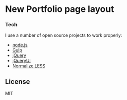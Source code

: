 # New Portfolio page layout

### Tech
I use a number of open source projects to work properly:
* [node.js]
* [Gulp]
* [jQuery]
* [jQueryUI]
* [Normalize LESS]

License
----

MIT

[//]: # (These are reference links used in the body of this note and get stripped out when the markdown processor does its job. There is no need to format nicely because it shouldn't be seen. Thanks SO - http://stackoverflow.com/questions/4823468/store-comments-in-markdown-syntax)

   [node.js]: <http://nodejs.org>
   [jQuery]: <http://jquery.com>
   [Gulp]: <http://gulpjs.com>
   [Normalize LESS]: <https://github.com/additiveinverse/normalize.less>
   [jQueryUI]: <https://jqueryui.com/>
